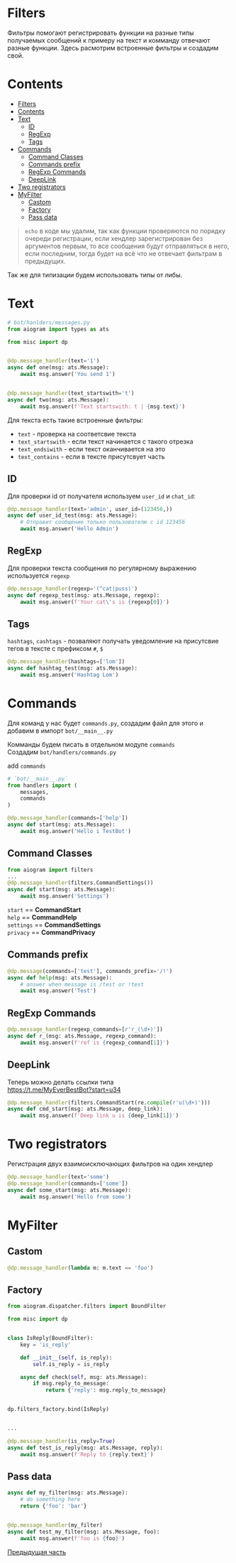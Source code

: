 # Filters


Фильтры помогают регистрировать функции на разные типы получаемых сообщений к примеру на текст и комманду отвечают разные функции. Здесь расмотрим встроенные фильтры и создадим свой.

# Contents

- [Filters](#filters)
- [Contents](#contents)
- [Text](#text)
  - [ID](#id)
  - [RegExp](#regexp)
  - [Tags](#tags)
- [Commands](#commands)
  - [Command Classes](#command-classes)
  - [Commands prefix](#commands-prefix)
  - [RegExp Commands](#regexp-commands)
  - [DeepLink](#deeplink)
- [Two registrators](#two-registrators)
- [MyFilter](#myfilter)
  - [Castom](#castom)
  - [Factory](#factory)
  - [Pass data](#pass-data)




>`echo` в коде мы удалим, так как функции проверяются по порядку очереди регистрации, если хендлер зарегистрирован без аргументов первым, то все сообщения будут отправляться в него, если последним, тогда будет на всё что не отвечает фильтрам в предыдущих.

Так же для типизации будем использовать типы от либы.


# Text
```py
# bot/hanlders/messages.py
from aiogram import types as ats

from misc import dp


@dp.message_handler(text='1')
async def one(msg: ats.Message):
    await msg.answer('You send 1')


@dp.message_handler(text_startswith='t')
async def two(msg: ats.Message):
    await msg.answer(f'Text startswith: t | {msg.text}')
```

Для текста есть такие встроенные фильтры:
- `text` - проверка на соответсвие текста
- `text_startswith` - если текст начинается с такого отрезка
- `text_endsiwith` - если текст оканчивается на это
- `text_contains` - если в тексте присутсвует часть

## ID

Для проверки id от получателя используем `user_id` и `chat_id`:

```py
@dp.message_handler(text='admin', user_id=(123456,))
async def user_id_test(msg: ats.Message):
    # Отправит сообщение только пользователю с id 123456
    await msg.answer('Hello Admin')
```

## RegExp
Для проверки текста сообщения по регулярному выражению используется `regexp`

```py
@dp.message_handler(regexp='(^cat|puss)')
async def regexp_test(msg: ats.Message, regexp):
    await msg.answer(f'Your cat\'s is {regexp[0]}')
```

## Tags

`hashtags`, `cashtags` - позваляют получать уведомление на присутсвие тегов в тексте с префиксом `#`, `$`

```py
@dp.message_handler(hashtags=['lom'])
async def hashtag_test(msg: ats.Message):
    await msg.answer('Hashtag Lom')
```


# Commands

Для команд у нас будет `commands.py`, создадим файл для этого и добавим в импорт `bot/__main__.py`

Комманды будем писать в отдельном модуле `commands`    
Создадим `bot/handlers/commands.py`

add `commands`

```py
# `bot/__main__.py`
from handlers import (
    messages,
    commands
)
```

```py
@dp.message_handler(commands=['help'])
async def start(msg: ats.Message):
    await msg.answer('Hello i TestBot')
```

## Command Classes

```py
from aiogram import filters
...
@dp.message_handler(filters.CommandSettings())
async def start(msg: ats.Message):
    await msg.answer('Settings')
```

`start` == **CommandStart**  
`help` == **CommandHelp**  
`settings` == **CommandSettings**  
`privacy` == **CommandPrivacy**  

## Commands prefix

```py
@dp.message(commands=['test'], commands_prefix='/!')
async def help(msg: ats.Message):
    # answer when message is /test or !test
    await msg.answer('Test')
```

## RegExp Commands

```py
@dp.message_handler(regexp_commands=[r'r_(\d+)'])
async def r_(msg: ats.Message, regexp_command):
    await msg.answer(f'ref is {regexp_command[1]}')
```

## DeepLink
Теперь можно делать ссылки типа    
https://t.me/MyEverBestBot?start=u34

```py
@dp.message_handler(filters.CommandStart(re.compile(r'u(\d+)')))
async def cmd_start(msg: ats.Message, deep_link):
    await msg.answer(f'Deep link u is {deep_link[1]}')
```

# Two registrators

Регистрация двух взаимоисключающих фильтров на один хендлер

```py
@dp.message_handler(text='some')
@dp.message_handler(commands=['some'])
async def some_start(msg: ats.Message):
    await msg.answer('Hello from some')
```


# MyFilter

## Castom
```py
@dp.message_handler(lambda m: m.text == 'foo')
```

## Factory

```py
from aiogram.dispatcher.filters import BoundFilter

from misc import dp


class IsReply(BoundFilter):
    key = 'is_reply'

    def __init__(self, is_reply):
        self.is_reply = is_reply

    async def check(self, msg: ats.Message):
        if msg.reply_to_message:
            return {'reply': msg.reply_to_message}


dp.filters_factory.bind(IsReply)


...

@dp.message_handler(is_reply=True)
async def test_is_reply(msg: ats.Message, reply):
    await msg.answer(f'Reply to {reply.text}')
```

## Pass data

```py
async def my_filter(msg: ats.Message):
    # do something here
    return {'foo': 'bar'}


@dp.message_handler(my_filter)
async def test_my_filter(msg: ats.Message, foo):
    await msg.answer(f'foo is {foo}')
```

[Предыдущая часть](03_proxy.md)
